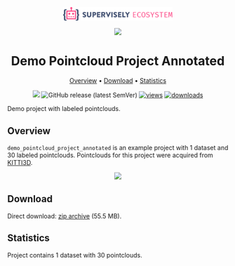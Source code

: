 <div align="center" markdown> 

<img src="media/eco.png" width="250" /> <br>

<img src="https://user-images.githubusercontent.com/48913536/183939619-8b576476-56ab-4318-94f4-0d71ace08578.png" width="100"/> 

# Demo Pointcloud Project Annotated  

<p align="center">

  <a href="#overview">Overview</a> •
  <a href="#download">Download</a> •
  <a href="#statistics">Statistics</a>
</p>

[![](https://img.shields.io/badge/slack-chat-green.svg?logo=slack)](https://supervise.ly/slack)
![GitHub release (latest SemVer)](https://img.shields.io/github/v/release/supervisely-ecosystem/demo-poinctloud-project-annotated)
[![views](https://app.supervise.ly/img/badges/views/supervisely-ecosystem/demo-pointcloud-project-annotated.png)](https://supervise.ly) 
[![downloads](https://app.supervise.ly/img/badges/downloads/supervisely-ecosystem/demo-pointcloud-project-annotated.png)](https://supervise.ly)

</div>

Demo project with labeled pointclouds.

## Overview 

`demo_pointcloud_project_annotated` is an example project with 1 dataset and 30 labeled pointclouds. 
Pointclouds for this project were acquired from [KITTI3D](http://www.cvlibs.net/datasets/kitti/eval_object.php?obj_benchmark=3d).

<div align="center" markdown>
  <img src="https://user-images.githubusercontent.com/48913536/184111856-7fd7b46c-2628-44a6-8210-6b0fec9261c3.png"/>
</div>

## Download

Direct download: [zip archive](https://github.com/supervisely-ecosystem/demo-pointcloud-project-annotated/releases/download/v0.0.1/demo_pointcloud_project_annotated.zip) (55.5 MB).

## Statistics

Project contains 1 dataset with 30 pointclouds.
